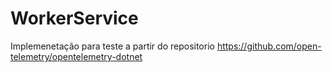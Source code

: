 # WorkerService

Implemenetação para teste a partir do repositorio https://github.com/open-telemetry/opentelemetry-dotnet
